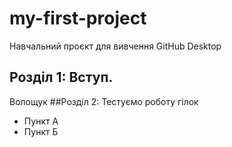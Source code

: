 # my-first-project
Навчальний проєкт для вивчення GitHub Desktop
## Розділ 1: Вступ.
Волощук
##Розділ 2: Тестуємо роботу гілок
* Пункт А
* Пункт Б
